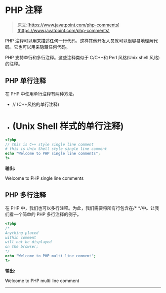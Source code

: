 # PHP 注释

> 原文:[https://www.javatpoint.com/php-comments](https://www.javatpoint.com/php-comments)

PHP 注释可以用来描述任何一行代码，这样其他开发人员就可以很容易地理解代码。它也可以用来隐藏任何代码。

PHP 支持单行和多行注释。这些注释类似于 C/C++和 Perl 风格(Unix shell 风格)的注释。

## PHP 单行注释

在 PHP 中使用单行注释有两种方法。

*   // (C++风格的单行注释)
*   # (Unix Shell 样式的单行注释)

```php
<?php
// this is C++ style single line comment
# this is Unix Shell style single line comment
echo "Welcome to PHP single line comments";
?>

```

**输出:**

Welcome to PHP single line comments

## PHP 多行注释

在 PHP 中，我们也可以多行注释。为此，我们需要将所有行包含在/* */中。让我们看一个简单的 PHP 多行注释的例子。

```php
<?php
/*
Anything placed
within comment
will not be displayed
on the browser;
*/
echo "Welcome to PHP multi line comment";
?>

```

**输出:**

Welcome to PHP multi line comment

* * *